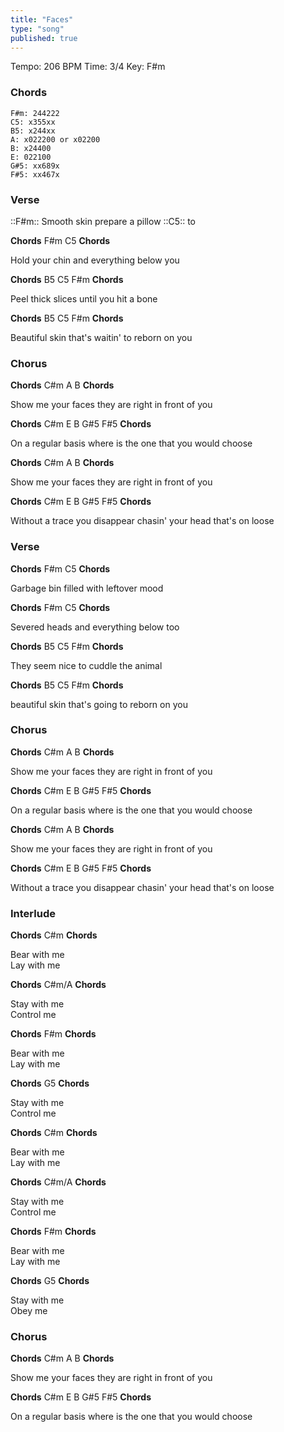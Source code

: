 ```yaml
---
title: "Faces"
type: "song"
published: true
---
```




Tempo: 206 BPM
Time: 3/4
Key: F#m

### Chords

```
F#m: 244222
C5: x355xx
B5: x244xx
A: x022200 or x02200
B: x24400
E: 022100
G#5: xx689x
F#5: xx467x
```

### Verse

::F#m:: Smooth skin prepare a pillow ::C5:: to

**Chords** F#m C5 **Chords**

Hold your chin and everything below you

**Chords** B5 C5 F#m **Chords**

Peel thick slices until you hit a bone

**Chords** B5 C5 F#m **Chords**

Beautiful skin that's waitin' to reborn on you

### Chorus

**Chords** C#m A B **Chords**

Show me your faces they are right in front of you

**Chords** C#m E B G#5 F#5 **Chords**

On a regular basis where is the one that you would choose

**Chords** C#m A B **Chords**

Show me your faces they are right in front of you

**Chords** C#m E B G#5 F#5 **Chords**

Without a trace you disappear chasin' your head that's on loose

### Verse

**Chords** F#m C5 **Chords**

Garbage bin filled with leftover mood

**Chords** F#m C5 **Chords**

Severed heads and everything below too

**Chords** B5 C5 F#m **Chords**

They seem nice to cuddle the animal

**Chords** B5 C5 F#m **Chords**

beautiful skin that's going to reborn on you

### Chorus

**Chords** C#m A B **Chords**

Show me your faces they are right in front of you

**Chords** C#m E B G#5 F#5 **Chords**

On a regular basis where is the one that you would choose

**Chords** C#m A B **Chords**

Show me your faces they are right in front of you

**Chords** C#m E B G#5 F#5 **Chords**

Without a trace you disappear chasin' your head that's on loose

### Interlude

**Chords** C#m **Chords**

Bear with me  
Lay with me

**Chords** C#m/A **Chords**

Stay with me  
Control me

**Chords** F#m **Chords**

Bear with me  
Lay with me

**Chords** G5 **Chords**

Stay with me  
Control me

**Chords** C#m **Chords**

Bear with me  
Lay with me

**Chords** C#m/A **Chords**

Stay with me  
Control me

**Chords** F#m **Chords**

Bear with me  
Lay with me

**Chords** G5 **Chords**

Stay with me  
Obey me

### Chorus

**Chords** C#m A B **Chords**

Show me your faces they are right in front of you

**Chords** C#m E B G#5 F#5 **Chords**

On a regular basis where is the one that you would choose
